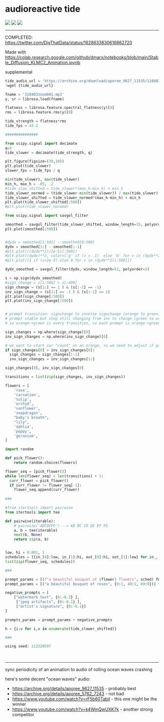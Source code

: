 # audioreactive tide

![](https://img.shields.io/badge/tag-animation-lightgrey)
![](https://img.shields.io/badge/tag-experimental-lightgrey)
![](https://img.shields.io/badge/tag-publication-lightgrey)

---

COMPLETED: https://twitter.com/DigThatData/status/1628633830616862720

Made with https://colab.research.google.com/github/dmarx/notebooks/blob/main/Stable_Diffusion_KLMC2_Animation.ipynb

supplemental 

```python
tide_audio_url = 'https://archive.org/download/aporee_9627_11535/110403zoom001.mp3'
!wget {tide_audio_url}

fname = '110403zoom001.mp3'
y, sr = librosa.load(fname)

flatness = librosa.feature.spectral_flatness(y)[0]
rms = librosa.feature.rms(y)[0]

tide_strength = flatness*rms
tide_fps = 43.2

###############

from scipy.signal import decimate
q=3
tide_slower = decimate(tide_strength, q) 

plt.figure(figsize=(30,10))
plt.plot(tide_slower)
slower_fps = tide_fps / q

min(tide_slower), max(tide_slower)
min_h, max_h = .05, .2
#tide_slow_shifted = tide_slower*(max_h-min_h) + min_h
tide_slower_normed = (tide_slower-min(tide_slower)) / max(tide_slower)
tide_slower_shifted = tide_slower_normed*(max_h-min_h) + min_h
plt.plot(tide_slower_shifted[:500])
#plt.plot(tide_slower_normed)

from scipy.signal import savgol_filter

smoothed = savgol_filter(tide_slower_shifted, window_length=15, polyorder=2)
plt.plot(smoothed[:500])


#dydx = smoothed[1:501] - smoothed[0:500]
dydx = smoothed[1:] - smoothed[:-1]
#plt.plot(((dydx**2)/2e-5)[:500])
#plt.plot((dydx)**2, color=['g' if (v > .1)  else 'b' for v in (dydx**2)])
#plt.plot([1 if (v>2e-5) else 0 for v in (dydx**2)[:500]])

dydx_smoothed = savgol_filter(dydx, window_length=51, polyorder=2)

s = np.sign(dydx_smoothed)
#sign_change = s[1:500] > s[:499]
sign_change = (s[1:] == 1 ) & (s[:-1] == -1)
inv_sign_change = (s[1:] == -1 ) & (s[:-1] == 1)
plt.plot(sign_change[:500])
plt.plot(inv_sign_change[:500])


# prompt transition: signchange to inverse signchange (orange to green)
# prompt stable but step still changing from inv to change (green to orange)
# so orange->green is every transition, so each prompt is orange->green in, orange->green out

sign_changes = np.where(sign_change)[0]
inv_sign_changes = np.where(inv_sign_change)[0]

# we want to start our "count" on an orange, so we need to adjust if green comes before orange
if sign_changes[0] > inv_sign_changes[0]:
  sign_changes = sign_changes[:-1]
  inv_sign_changes = inv_sign_changes[1:]

sign_changes[0], inv_sign_changes[0]

transitions = list(zip(sign_changes, inv_sign_changes))
```

```python
flowers = [
    'rose',
    'carnation',
    'tulip',
    'orchid',
    'sunflower',
    'snapdragon',
    "baby's breath",
    "lily",
    'dahlia',
    'poppy',
    'geranium',
]

import random

def pick_flower():
    return random.choice(flowers)

flower_seq = [pick_flower()]
while len(flower_seq) < len(transitions) + 1:
  curr_flower = pick_flower()
  if curr_flower != flower_seq[-1]:
    flower_seq.append(curr_flower)
    
###

#from itertools import pairwise
from itertools import tee

def pairwise(iterable):
    # pairwise('ABCDEFG') --> AB BC CD DE EF FG
    a, b = tee(iterable)
    next(b, None)
    return zip(a, b)


low, hi = 0.001, 1
schedules = [{in_[0]:low, in_[1]:hi, out_[0]:hi, out_[1]:low} for in_, out_ in list(pairwise(transitions))]
list(zip(flower_seq, schedules))

###

prompt_params = [(f"a beautiful bouquet of {flower} flowers", sched) for flower, sched in list(zip(flower_seq, schedules))]
prompt_params = [("a beautiful bouquet of roses", {0:1, 40:1, 69:0})] + prompt_params

negative_prompts = [
    ["watermark text", {0:-0.3} ],
     ["jpeg artifacts", {0:-0.1} ],
     ["artist's signature", {0:-0.1}]
]

prompts_params = prompt_params + negative_prompts

h = {i:v for i,v in enumerate(tide_slower_shifted)}

###

using seed: 112229597
    
    
```



---

sync periodicity of an animation to audio of rolling ocean waves crashing

here's some decent "ocean waves" audio: 

* https://archive.org/details/aporee_9627_11535 - probably best
* https://archive.org/details/aporee_5762_7243 - not bad
* https://www.youtube.com/watch?v=rF5b60TabiI - this one might be the winner
* https://www.youtube.com/watch?v=k4WmQwUXK7k - another strong competitor
